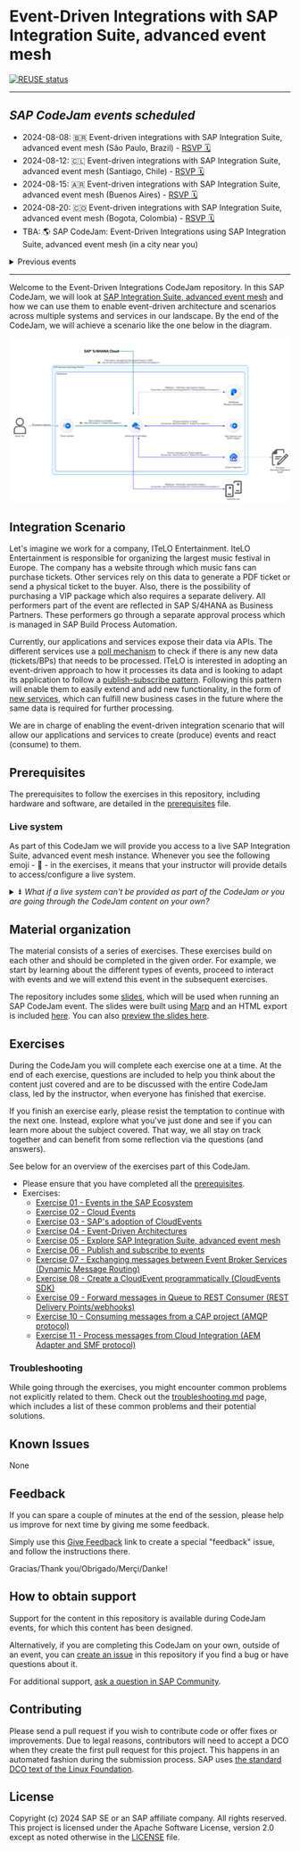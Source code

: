 # Event-Driven Integrations with SAP Integration Suite, advanced event mesh

[![REUSE status](https://api.reuse.software/badge/github.com/SAP-samples/event-driven-integrations-codejam)](https://api.reuse.software/info/github.com/SAP-samples/event-driven-integrations-codejam)

---

## *SAP CodeJam events scheduled*

- 2024-08-08: 🇧🇷 Event-driven integrations with SAP Integration Suite, advanced event mesh (São Paulo, Brazil) - [RSVP 🗓️](https://community.sap.com/t5/sap-codejam/event-driven-integrations-with-sap-integration-suite-advanced-event-mesh/ev-p/13710583)
- 2024-08-12: 🇨🇱 Event-driven integrations with SAP Integration Suite, advanced event mesh (Santiago, Chile) - [RSVP 🗓️](https://community.sap.com/t5/sap-codejam/event-driven-integrations-with-sap-integration-suite-advanced-event-mesh/ev-p/13710613)
- 2024-08-15: 🇦🇷 Event-driven integrations with SAP Integration Suite, advanced event mesh (Buenos Aires) - [RSVP 🗓️](https://community.sap.com/t5/sap-codejam/event-driven-integrations-with-sap-integration-suite-advanced-event-mesh/ev-p/13710622)
- 2024-08-20: 🇨🇴 Event-driven integrations with SAP Integration Suite, advanced event mesh (Bogota, Colombia) - [RSVP 🗓️](https://community.sap.com/t5/sap-codejam/event-driven-integrations-with-sap-integration-suite-advanced-event-mesh/ev-p/13710631)
- TBA: 🌎 SAP CodeJam: Event-Driven Integrations using SAP Integration Suite, advanced event mesh (in a city near you)

<details>
<summary>Previous events</summary>
<br/>
- 2024-05-29: 🇪🇸 AUSAPE - SAP BTP Workshop: Event-driven integrations with SAP (Granada, Spain)
<br/>
- 2024-05-06: 🇪🇸 SAP CodeJam: Event-Driven Integrations using SAP Integration Suite, advanced event mesh (Madrid, Spain): https://community.sap.com/t5/sap-codejam/event-driven-integrations-with-sap-integration-suite-advanced-event-mesh/ev-p/13648705.

</details>

---

Welcome to the Event-Driven Integrations CodeJam repository. In this SAP CodeJam, we will look at [SAP Integration Suite, advanced event mesh](https://discovery-center.cloud.sap/serviceCatalog/advanced-event-mesh?service_plan=default&region=all&commercialModel=cloud) and how we can use them to enable event-driven architecture and scenarios across multiple systems and services in our landscape. By the end of the CodeJam, we will achieve a scenario like the one below in the diagram.

![Final data flow](assets/diagrams/final-diagram.png)

## Integration Scenario

Let's imagine we work for a company, ITeLO Entertainment. IteLO Entertainment is responsible for organizing the largest music festival in Europe. The company has a website through which music fans can purchase tickets. Other services rely on this data to generate a PDF ticket or send a physical ticket to the buyer. Also, there is the possibility of purchasing a VIP package which also requires a separate delivery. All performers part of the event are reflected in SAP S/4HANA as Business Partners. These performers go through a separate approval process which is managed in SAP Build Process Automation.

Currently, our applications and services expose their data via APIs. The different services use a [poll mechanism](https://www.enterpriseintegrationpatterns.com/patterns/conversation/Polling.html) to check if there is any new data (tickets/BPs) that needs to be processed. ITeLO is interested in adopting an event-driven approach to how it processes its data and is looking to adapt its application to follow a [publish-subscribe pattern](https://help.pubsub.em.services.cloud.sap/Get-Started/message-exchange-patterns.htm#Publish-). Following this pattern will enable them to easily extend and add new functionality, in the form of [new services](https://www.enterpriseintegrationpatterns.com/patterns/conversation/SubscribeNotify.html), which can fulfill new business cases in the future where the same data is required for further processing.

We are in charge of enabling the event-driven integration scenario that will allow our applications and services to create (produce) events and react (consume) to them.


## Prerequisites

The prerequisites to follow the exercises in this repository, including hardware and software, are detailed in the [prerequisites](prerequisites.md) file.

### Live system

As part of this CodeJam we will provide you access to a live SAP Integration Suite, advanced event mesh instance. Whenever you see the following emoji - 🔐 - in the exercises, it means that your instructor will provide details to access/configure a live system. 

<details>
<summary>⇟<i> What if a live system can't be provided as part of the CodeJam or you are going through the CodeJam content on your own?</i></summary>
<br/>

The participant can configure a live system that they have access to and will be able to follow the instructions in this CodeJam. Instructions on how to configure a live SAP Integration Suite, advanced event mesh system and how to run the simulated services will be provided in the future.

</details>

## Material organization

The material consists of a series of exercises. These exercises build on each other and should be completed in the given order. For example, we start by learning about the different types of events, proceed to interact with events and we will extend this event in the subsequent exercises.

The repository includes some [slides](slides.md), which will be used when running an SAP CodeJam event. The slides were built using [Marp](https://github.com/marp-team/marp/) and an HTML export is included [here](slides.html). You can also [preview the slides here](https://htmlpreview.github.io/?https://github.com/SAP-samples/event-driven-integrations-codejam/blob/main/slides.html).

## Exercises

During the CodeJam you will complete each exercise one at a time. At the end of each exercise, questions are included to help you think about the content just covered and are to be discussed with the entire CodeJam class, led by the instructor, when everyone has finished that exercise.

If you finish an exercise early, please resist the temptation to continue with the next one. Instead, explore what you've just done and see if you can learn more about the subject covered. That way, we all stay on track together and can benefit from some reflection via the questions (and answers).

See below for an overview of the exercises part of this CodeJam.

- Please ensure that you have completed all the [prerequisites](prerequisites.md).
- Exercises:
  - [Exercise 01 - Events in the SAP Ecosystem](./exercises/01-events-sap-ecosystem/README.md)
  - [Exercise 02 - Cloud Events](./exercises/02-cloudevents/README.md)
  - [Exercise 03 - SAP's adoption of CloudEvents](./exercises/03-cloudevents-at-sap/README.md)
  - [Exercise 04 - Event-Driven Architectures](./exercises/04-event-driven-architectures/README.md)
  - [Exercise 05 - Explore SAP Integration Suite, advanced event mesh](./exercises/05-explore-aem/README.md)
  - [Exercise 06 - Publish and subscribe to events](./exercises/06-publish-and-subscribe-events/README.md)
  - [Exercise 07 - Exchanging messages between Event Broker Services (Dynamic Message Routing)](./exercises/07-dynamic-message-routing/README.md)
  - [Exercise 08 - Create a CloudEvent programmatically (CloudEvents SDK)](./exercises/08-cloudevents-sdk/README.md)
  - [Exercise 09 - Forward messages in Queue to REST Consumer (REST Delivery Points/webhooks)](./exercises/09-rest-delivery-points/README.md)
  - [Exercise 10 - Consuming messages from a CAP project (AMQP protocol)](./exercises/10-consume-message-from-CAP/README.md)
  - [Exercise 11 - Process messages from Cloud Integration (AEM Adapter and SMF protocol)](./exercises/11-aem-cloud-integration-adapter/README.md)

### Troubleshooting

While going through the exercises, you might encounter common problems not explicitly related to them. Check out the [troubleshooting.md](troubleshooting.md) page, which includes a list of these common problems and their potential solutions.

## Known Issues

None

## Feedback

If you can spare a couple of minutes at the end of the session, please help us improve for next time by giving me some feedback.

Simply use this [Give Feedback](https://github.com/SAP-samples/event-driven-integrations-codejam/issues/new?assignees=&labels=feedback&template=session-feedback-template.md&title=Feedback) link to create a special "feedback" issue, and follow the instructions there.

Gracias/Thank you/Obrigado/Merçi/Danke!

## How to obtain support

Support for the content in this repository is available during CodeJam events, for which this content has been designed.

Alternatively, if you are completing this CodeJam on your own, outside of an event, you can [create an issue](https://github.com/SAP-samples/event-driven-integrations-codejam/issues/new) in this repository if you find a bug or have questions about it.

For additional support, [ask a question in SAP Community](https://community.sap.com/t5/forums/postpage/board-id/application-developmentforum-board).

## Contributing

Please send a pull request if you wish to contribute code or offer fixes or improvements. Due to legal reasons, contributors will need to accept a DCO when they create the first pull request for this project. This happens in an automated fashion during the submission process. SAP uses [the standard DCO text of the Linux Foundation](https://developercertificate.org/).

## License

Copyright (c) 2024 SAP SE or an SAP affiliate company. All rights reserved. This project is licensed under the Apache Software License, version 2.0 except as noted otherwise in the [LICENSE](LICENSES/Apache-2.0.txt) file.

